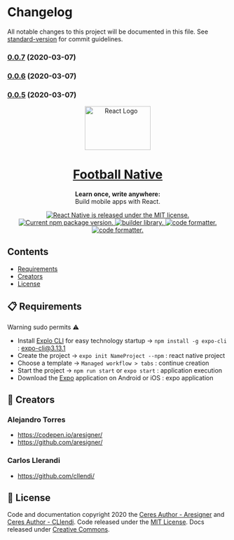 # Changelog

All notable changes to this project will be documented in this file. See [standard-version](https://github.com/conventional-changelog/standard-version) for commit guidelines.

### [0.0.7](https://github.com/PolitecnicoDAW/api-pointer-lock/compare/v0.0.6...v0.0.7) (2020-03-07)

### [0.0.6](https://github.com/PolitecnicoDAW/api-pointer-lock/compare/v0.0.4...v0.0.6) (2020-03-07)

### [0.0.5](https://github.com/PolitecnicoDAW/api-pointer-lock/compare/v0.0.4...v0.0.5) (2020-03-07)

<p align="center">
  <img src="./private/favicon.svg" alt="React Logo" width="150" height="100">
</p>

<h1 align="center">
  <a href="https://reactnative.dev/">
    Football Native
  </a>
</h1>

<p align="center">
  <strong>Learn once, write anywhere:</strong><br>
  Build mobile apps with React.
</p>

<p align="center">
  <a href="https://github.com/facebook/react-native/blob/master/LICENSE">
    <img src="https://img.shields.io/badge/license-MIT-orange.svg" alt="React Native is released under the MIT license." />
  </a>
  <a href="https://www.npmjs.org/package/react-native">
    <img src="https://img.shields.io/badge/npm%20version-6.13.7-success.svg" alt="Current npm package version." />
  </a>
  <a href="https://expo.io/">
    <img src="https://img.shields.io/badge/builder-Expo-blue.svg" alt="builder library." />
  </a>
  <a href="https://prettier.io/">
    <img src="https://img.shields.io/badge/formatter-Prettier-ff69b4.svg" alt="code formatter." />
  </a>
  <a href="https://babeljs.io/">
    <img src="https://img.shields.io/badge/compiler-Babel-yellow.svg" alt="code formatter." />
  </a>
</p>

## Contents

- [Requirements](#-requirements)
- [Creators](#-creators)
- [License](#-license)

## 📋 Requirements

Warning sudo permits :warning:

- Install [Explo CLI](https://docs.expo.io/versions/latest/workflow/expo-cli/) for easy technology startup -> `npm install -g expo-cli` : expo-cli@3.13.1
- Create the project -> `expo init NameProject --npm` : react native project
- Choose a template -> `Managed workflow > tabs` : continue creation
- Start the project -> `npm run start` or `expo start` : application execution
- Download the [Expo](https://play.google.com/store/apps/details?id=host.exp.exponent) application on Android or iOS : expo application

## 👏 Creators

### Alejandro Torres

- <https://codepen.io/aresigner/>
- <https://github.com/aresigner/>

### Carlos Llerandi

- <https://github.com/cllendi/>

## 📄 License

Code and documentation copyright 2020 the [Ceres Author - Aresigner](https://github.com/aresigner/) and [Ceres Author - CLlendi](https://github.com/cllendi/). Code released under the [MIT License](https://github.com/twbs/bootstrap/blob/master/LICENSE). Docs released under [Creative Commons](https://github.com/twbs/bootstrap/blob/master/docs/LICENSE).
